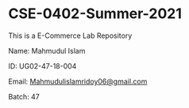 # CSE-0402-Summer-2021
This is a E-Commerce Lab Repository

Name: Mahmudul Islam

ID: UG02-47-18-004

Email: Mahmudulislamridoy06@gmail.com

Batch: 47
